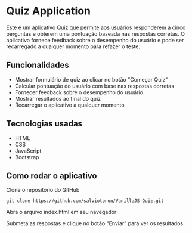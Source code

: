 # Quiz Application
<p>Este é um aplicativo Quiz que permite aos usuários responderem a cinco perguntas e obterem uma pontuação baseada nas respostas corretas. 
O aplicativo fornece feedback sobre o desempenho do usuário e pode ser recarregado a qualquer momento para refazer o teste.</p>

## Funcionalidades
- Mostrar formulário de quiz ao clicar no botão "Começar Quiz"
- Calcular pontuação do usuário com base nas respostas corretas
- Fornecer feedback sobre o desempenho do usuário
- Mostrar resultados ao final do quiz
- Recarregar o aplicativo a qualquer momento

## Tecnologias usadas
- HTML
- CSS
- JavaScript
- Bootstrap

## Como rodar o aplicativo

Clone o repositório do GitHub
```
git clone https://github.com/salviotonon/VanillaJS-Quiz.git
```
Abra o arquivo index.html em seu navegador


Submeta as respostas e clique no botão "Enviar" para ver os resultados
